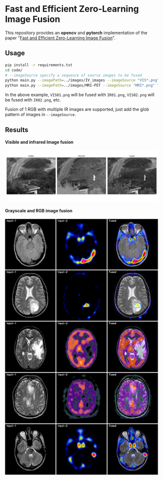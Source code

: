 # Fast and Efficient Zero-Learning Image Fusion

This repository provides an **opencv** and **pytorch** implementation of the paper "[Fast and Efficient Zero-Learning Image Fusion](https://arxiv.org/abs/1905.03590)".



## Usage

```bash
pip install -r requirements.txt
cd code/
# --imageSource specify a sequence of source images to be fused
python main.py --imagePath=../images/IV_images --imageSource "VIS*.png" "IR*.png"
python main.py --imagePath=../images/MRI-PET --imageSource "MRI*.png" "PET*.png"
```

In the above example, `VIS01.png` will be fused with `IR01.png`,  `VIS02.png` will be fused with `IR02.png`, etc. 

Fusion of 1 RGB with multiple IR images are supported, just add the glob pattern of images in `--imageSource`.



## Results 

#### Visible and infrared Image fusion

![Something went wrong, see Demo.ipynb for results demo](docs/IV_01_fused.png)

#### Grayscale and RGB image fusion

![Something went wrong, please refer to Demo.ipynb or main.py](docs/combined.png)

